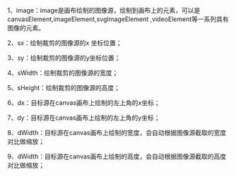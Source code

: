 1、image：image是画布绘制的图像源，绘制到画布上的元素，可以是canvasElement,imageElement,svgImageElement ,videoElement等一系列具有图像的元素。

2、sx：绘制裁剪的图像源的x 坐标位置；

3、sy：绘制裁剪的图像源的y坐标位置；

4、sWidth：绘制裁剪的图像源的宽度；

5、sHeight：绘制裁剪的图像源的高度；

6、dx：目标源在canvas画布上绘制的左上角的x坐标；

7、dy：目标源在canvas画布上绘制的左上角的y坐标；

8、dWidth：目标源在canvas画布上绘制的宽度，会自动根据图像源截取的宽度对比做缩放；

9、dWidth：目标源在canvas画布上绘制的高度，会自动根据图像源截取的高度对比做缩放；

